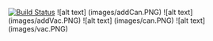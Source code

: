 [![Build Status](https://travis-ci.com/plifis/job4j_dreamjob.svg?branch=master)](https://travis-ci.com/plifis/job4j_dreamjob)
![alt text] (images/addCan.PNG)
![alt text] (images/addVac.PNG)
![alt text] (images/can.PNG)
![alt text] (images/vac.PNG)

